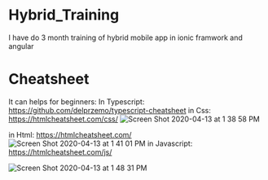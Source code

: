 # Hybrid_Training
I have do 3 month training of hybrid mobile app in ionic framwork and angular
# Cheatsheet


It can helps for beginners:
In Typescript: https://github.com/delprzemo/typescript-cheatsheet
in Css:
https://htmlcheatsheet.com/css/
![Screen Shot 2020-04-13 at 1 38 58 PM](https://user-images.githubusercontent.com/52737328/79111337-62d1d180-7d8d-11ea-8819-d3a77a510755.png)

in Html:
https://htmlcheatsheet.com/
![Screen Shot 2020-04-13 at 1 41 01 PM](https://user-images.githubusercontent.com/52737328/79111312-56e60f80-7d8d-11ea-9a47-149098b478f3.png)
in Javascript:
https://htmlcheatsheet.com/js/

![Screen Shot 2020-04-13 at 1 48 31 PM](https://user-images.githubusercontent.com/52737328/79111381-7aa95580-7d8d-11ea-8ad7-2bd539a82839.png)
